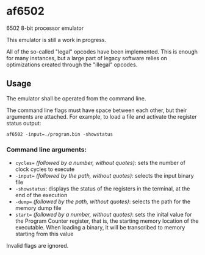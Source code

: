 # af6502
6502 8-bit processor emulator

This emulator is still a work in progress.

All of the so-called "legal" opcodes have been implemented. This is enough
for many instances, but a large part of legacy software relies on 
optimizations created through the "illegal" opcodes.

## Usage

The emulator shall be operated from the command line.

The command line flags must have space between each other, but their
arguments are attached. For example, to load a file and activate the
register status output:

```
af6502 -input=./program.bin -showstatus
```

### Command line arguments:

- `cycles=` *(followed by a number, without quotes)*: sets the number of
  clock cycles to execute
- `-input=` *(followed by the path, without quotes)*: selects the input
  binary file
- `-showstatus`: displays the status of the registers in the terminal,
  at the end of the execution
- `-dump=` *(followed by the path, without quotes)*: selects the path for
  the memory dump file
- `start=` *(followed by a number, without quotes)*: sets the inital value
  for the Program Counter register, that is, the starting memory location
  of the executable. When loading a binary, it will be transcribed to
  memory starting from this value

Invalid flags are ignored.